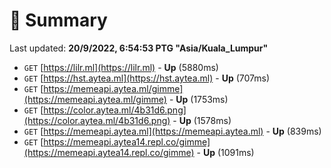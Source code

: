 # 📖 Summary
Last updated: **20/9/2022, 6:54:53 PTG "Asia/Kuala_Lumpur"**

- `GET` [https://lilr.ml](https://lilr.ml) - **Up** (5880ms)
- `GET` [https://hst.aytea.ml](https://hst.aytea.ml) - **Up** (707ms)
- `GET` [https://memeapi.aytea.ml/gimme](https://memeapi.aytea.ml/gimme) - **Up** (1753ms)
- `GET` [https://color.aytea.ml/4b31d6.png](https://color.aytea.ml/4b31d6.png) - **Up** (1578ms)
- `GET` [https://memeapi.aytea.ml](https://memeapi.aytea.ml) - **Up** (839ms)
- `GET` [https://memeapi.aytea14.repl.co/gimme](https://memeapi.aytea14.repl.co/gimme) - **Up** (1091ms)
